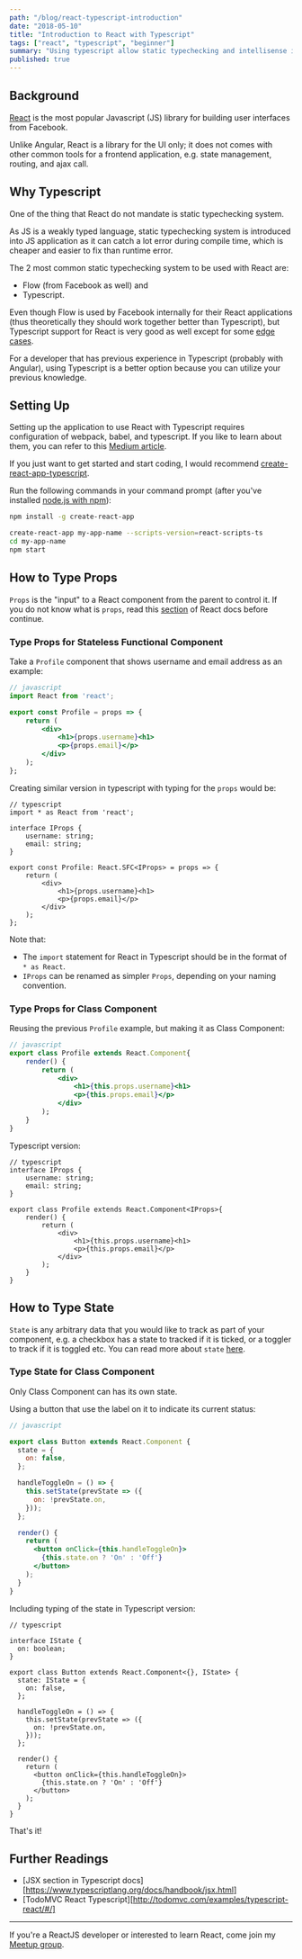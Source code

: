 ```yaml
---
path: "/blog/react-typescript-introduction"
date: "2018-05-10"
title: "Introduction to React with Typescript"
tags: ["react", "typescript", "beginner"]
summary: "Using typescript allow static typechecking and intellisense in your React application, and it is easy to get started."
published: true
---
```


## Background

[React][reactjs] is the most popular Javascript (JS) library for building user interfaces from Facebook.

Unlike Angular, React is a library for the UI only; it does not comes with other common tools for a frontend application, e.g. state management, routing, and ajax call.

## Why Typescript

One of the thing that React do not mandate is static typechecking system.

As JS is a weakly typed language, static typechecking system is introduced into JS application as it can catch a lot error during compile time, which is cheaper and easier to fix than runtime error.

The 2 most common static typechecking system to be used with React are:

* Flow (from Facebook as well) and
* Typescript.

Even though Flow is used by Facebook internally for their React applications (thus theoretically they should work together better than Typescript), but Typescript support for React is very good as well except for some [edge cases][edge-case-bug].

For a developer that has previous experience in Typescript (probably with Angular), using Typescript is a better option because you can utilize your previous knowledge.

## Setting Up

Setting up the application to use React with Typescript requires configuration of webpack, babel, and typescript. If you like to learn about them, you can refer to this [Medium article][medium-article].

If you just want to get started and start coding, I would recommend [create-react-app-typescript][create-react-app-typescript].

Run the following commands in your command prompt (after you've installed [node.js with npm][nodejs-download-link]):

```sh
npm install -g create-react-app

create-react-app my-app-name --scripts-version=react-scripts-ts
cd my-app-name
npm start
```

## How to Type Props

`Props` is the "input" to a React component from the parent to control it. If you do not know what is `props`, read this [section][react-props] of React docs before continue.

### Type Props for Stateless Functional Component

Take a `Profile` component that shows username and email address as an example:

```jsx
// javascript
import React from 'react';

export const Profile = props => {
    return (
        <div>
            <h1>{props.username}<h1>
            <p>{props.email}</p>
        </div>
    );
};
```

Creating similar version in typescript with typing for the `props` would be:

```tsx
// typescript
import * as React from 'react';

interface IProps {
    username: string;
    email: string;
}

export const Profile: React.SFC<IProps> = props => {
    return (
        <div>
            <h1>{props.username}<h1>
            <p>{props.email}</p>
        </div>
    );
};
```

Note that:

* The `import` statement for React in Typescript should be in the format of `* as React`.
* `IProps` can be renamed as simpler `Props`, depending on your naming convention.

### Type Props for Class Component

Reusing the previous `Profile` example, but making it as Class Component:

```jsx
// javascript
export class Profile extends React.Component{
    render() {
        return (
            <div>
                <h1>{this.props.username}<h1>
                <p>{this.props.email}</p>
            </div>
        );
    }
}
```

Typescript version:

```tsx
// typescript
interface IProps {
    username: string;
    email: string;
}

export class Profile extends React.Component<IProps>{
    render() {
        return (
            <div>
                <h1>{this.props.username}<h1>
                <p>{this.props.email}</p>
            </div>
        );
    }
}
```

## How to Type State

`State` is any arbitrary data that you would like to track as part of your component, e.g. a checkbox has a state to tracked if it is ticked, or a toggler to track if it is toggled etc. You can read more about `state` [here][react-state].

### Type State for Class Component

Only Class Component can has its own state.

Using a button that use the label on it to indicate its current status:

```jsx
// javascript

export class Button extends React.Component {
  state = {
    on: false,
  };

  handleToggleOn = () => {
    this.setState(prevState => ({
      on: !prevState.on,
    }));
  };

  render() {
    return (
      <button onClick={this.handleToggleOn}>
        {this.state.on ? 'On' : 'Off'}
      </button>
    );
  }
}
```

Including typing of the state in Typescript version:

```tsx
// typescript

interface IState {
  on: boolean;
}

export class Button extends React.Component<{}, IState> {
  state: IState = {
    on: false,
  };

  handleToggleOn = () => {
    this.setState(prevState => ({
      on: !prevState.on,
    }));
  };

  render() {
    return (
      <button onClick={this.handleToggleOn}>
        {this.state.on ? 'On' : 'Off'}
      </button>
    );
  }
}
```

That's it!

## Further Readings

* [JSX section in Typescript docs][https://www.typescriptlang.org/docs/handbook/jsx.html]
* [TodoMVC React Typescript][http://todomvc.com/examples/typescript-react/#/]

<hr />

If you're a ReactJS developer or interested to learn React, come join my <a href="https://www.meetup.com/Kuala-Lumpur-React-JS-Meetup/" target="_BLANK">Meetup group</a>.

[reactjs]: https://reactjs.org/
[react-props]: https://reactjs.org/docs/components-and-props.html
[react-state]: https://reactjs.org/docs/state-and-lifecycle.html
[edge-case-bug]: https://github.com/Microsoft/TypeScript/issues/13948
[medium-article]: https://blog.logrocket.com/how-why-a-guide-to-using-typescript-with-react-fffb76c61614
[create-react-app-typescript]: https://github.com/wmonk/create-react-app-typescript
[nodejs-download-link]: https://nodejs.org/en/download/
